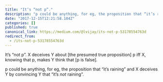 ```yaml
---
title: "It’s “not p”."
description: "p could be anything, for eg, the proposition that “it’s raining” and X deceives Y by convincing Y that “it’s not raining”."
date: "2017-12-15T12:21:58.104Z"
categories: []
published: true
canonical_link: https://medium.com/@lvijay/its-not-p-53178554763d
redirect_from:
  - /its-not-p-53178554763d
---
```


It’s “not p”. X deceives Y about \[the presumed true proposition\] p iff X, knowing that p, makes Y think that \[p is false\].

p could be anything, for eg, the proposition that “it’s raining” and X deceives Y by convincing Y that “it’s _not_ raining”.
